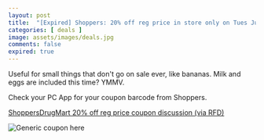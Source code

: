 ```yaml
---
layout: post
title:  "[Expired] Shoppers: 20% off reg price in store only on Tues July 9th 2024"
categories: [ deals ]
image: assets/images/deals.jpg
comments: false
expired: true
---
```


Useful for small things that don't go on sale ever, like bananas.  Milk and eggs are included this time? YMMV. 

Check your PC App for your coupon barcode from Shoppers.

[ShoppersDrugMart 20% off reg price coupon discussion (via RFD)](https://forums.redflagdeals.com/shoppers-drug-mart-family-friends-sale-20-off-july-9th-2701612/)

![Generic coupon here](https://forums.redflagdeals.com/shoppers-drug-mart-family-friends-sale-20-off-july-9th-2701612/#&gid=1&pid=1)
